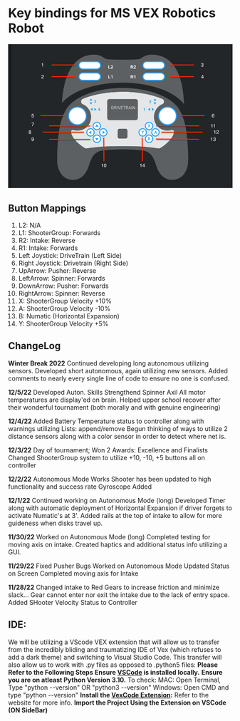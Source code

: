 # Key bindings for MS VEX Robotics Robot
![Controller](https://raw.githubusercontent.com/smcrobotics/competition_bot_15_inch/master/docs/controller.png)

## Button Mappings
1) L2: N/A
2) L1: ShooterGroup: Forwards
3) R2: Intake: Reverse
4) R1: Intake: Forwards
5) Left Joystick: DriveTrain (Left Side)
6) Right Joystick: Drivetrain (Right Side)
7) UpArrow: Pusher: Reverse
8) LeftArrow: Spinner: Forwards 
9) DownArrow: Pusher: Forwards
10) RightArrow: Spinner: Reverse
11) X: ShooterGroup Velocity +10%
12) A: ShooterGroup Velocity -10%
13) B: Numatic (Horizontal Expansion)
14) Y: ShooterGroup Velocity +5%

## ChangeLog

**Winter Break 2022**
Continued developing long autonomous utilizing sensors.
Developed short autonomous, again utilizing new sensors.
Added comments to nearly every single line of code to ensure no one is confused.



**12/5/22**
Developed Auton. Skills
Strengthend Spinner Axil
All motor temperatures are display'ed on brain.
Helped upper school recover after their wonderful tournament (both morally and with genuine engineering)


**12/4/22**
Added Battery Temperature status to controller along with warnings utilizing Lists: append/remove
Begun thinking of ways to utilize 2 distance sensors along with a color sensor in order to detect where net is.

**12/3/22**
Day of tournament;
Won 2 Awards: Excellence and Finalists
Changed ShooterGroup system to utilize +10, -10, +5 buttons all on controller


**12/2/22**
Autonomous Mode Works
Shooter has been updated to high functionality and success rate
Gyroscope Added

**12/1/22**
Continued working on Autonomous Mode (long)
Developed Timer along with automatic deployment of Horizontal Expansion if driver forgets to activate Numatic's at 3'.
Added rails at the top of intake to allow for more guideness when disks travel up.

**11/30/22**
Worked on Autonomous Mode (long)
Completed testing for moving axis on intake.
Created haptics and additional status info utilizing a GUI.

**11/29/22**
Fixed Pusher Bugs
Worked on Autonomous Mode
Updated Status on Screen
Completed moving axis for Intake

**11/28/22** 
Changed intake to Red Gears to increase friction and minimize slack... Gear cannot enter nor exit the intake due to the lack of entry space.
Added SHooter Velocity Status to Controller

## IDE:
We will be utilizing a VScode VEX extension that will allow us to transfer from the incredibly bliding and traumatizing IDE of Vex (which refuses to add a dark theme) and switching to Visual Studio Code. This transfer will also allow us to work with .py files as opposed to .python5 files:
**Please Refer to the Following Steps**
**Ensure [VSCode](https://code.visualstudio.com/) is installed locally.**
**Ensure you are on atleast Python Version 3.10.** To check: MAC: Open Terminal, Type "python --version" OR "python3 --version" Windows: Open CMD and type "python --version"
**Install the [VexCode Extension](https://www.vexrobotics.com/vexcode/vscode-extension?___store=vexroboticseu&___from_store=vexrobotics#:~:text=The%20VEX%20VS%20Code%20extension,that%20they%20may%20find%20useful.):** Refer to the website for more info.
**Import the Project Using the Extension on VSCode (ON SideBar)**

